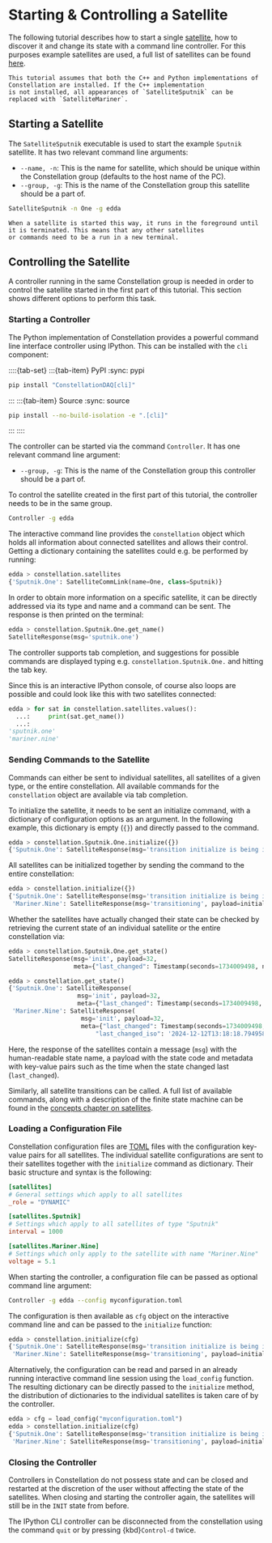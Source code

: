 # Starting & Controlling a Satellite

The following tutorial describes how to start a single [satellite](../concepts/satellite.md), how to discover it and change
its state with a command line controller. For this purposes example satellites are used, a full list of satellites can be
found [here](../../satellites/index.md).

```{hint}
This tutorial assumes that both the C++ and Python implementations of Constellation are installed. If the C++ implementation
is not installed, all appearances of `SatelliteSputnik` can be replaced with `SatelliteMariner`.
```

## Starting a Satellite

The `SatelliteSputnik` executable is used to start the example `Sputnik` satellite. It has two relevant command line
arguments:

- `--name, -n`: This is the name for satellite, which should be unique within the Constellation group (defaults to the host name of the PC).
- `--group, -g`: This is the name of the Constellation group this satellite should be a part of.

```sh
SatelliteSputnik -n One -g edda
```

```{note}
When a satellite is started this way, it runs in the foreground until it is terminated. This means that any other satellites
or commands need to be a run in a new terminal.
```

## Controlling the Satellite

A controller running in the same Constellation group is needed in order to control the satellite started in the first part
of this tutorial. This section shows different options to perform this task.

### Starting a Controller

The Python implementation of Constellation provides a powerful command line interface controller using IPython.
This can be installed with the `cli` component:

::::{tab-set}
:::{tab-item} PyPI
:sync: pypi

```sh
pip install "ConstellationDAQ[cli]"
```

:::
:::{tab-item} Source
:sync: source

```sh
pip install --no-build-isolation -e ".[cli]"
```

:::
::::

The controller can be started via the command `Controller`. It has one relevant command line argument:

- `--group, -g`: This is the name of the Constellation group this controller should be a part of.

To control the satellite created in the first part of this tutorial, the controller needs to be in the same group.

```sh
Controller -g edda
```

The interactive command line provides the `constellation` object which holds all information about connected satellites and
allows their control. Getting a dictionary containing the satellites could e.g. be performed by running:

```python
edda > constellation.satellites
{'Sputnik.One': SatelliteCommLink(name=One, class=Sputnik)}
```

In order to obtain more information on a specific satellite, it can be directly addressed via its type and name
and a command can be sent. The response is then printed on the terminal:

```python
edda > constellation.Sputnik.One.get_name()
SatelliteResponse(msg='sputnik.one')
```

The controller supports tab completion, and suggestions for possible commands are displayed typing e.g.
`constellation.Sputnik.One.` and hitting the tab key.

Since this is an interactive IPython console, of course also loops are possible and could look like this with two satellites
connected:

```python
edda > for sat in constellation.satellites.values():
  ...:     print(sat.get_name())
  ...:
'sputnik.one'
'mariner.nine'
```

### Sending Commands to the Satellite

Commands can either be sent to individual satellites, all satellites of a given type, or the entire constellation.
All available commands for the `constellation` object are available via tab completion.

To initialize the satellite, it needs to be sent an initialize command, with a dictionary of configuration options as an argument.
In the following example, this dictionary is empty (`{}`) and directly passed to the command.

```python
edda > constellation.Sputnik.One.initialize({})
{'Sputnik.One': SatelliteResponse(msg='transition initialize is being initiated')}
```

All satellites can be initialized together by sending the command to the entire constellation:

```python
edda > constellation.initialize({})
{'Sputnik.One': SatelliteResponse(msg='transition initialize is being initiated'),
 'Mariner.Nine': SatelliteResponse(msg='transitioning', payload=initialize)}
```

Whether the satellites have actually changed their state can be checked by retrieving the current state of an individual
satellite or the entire constellation via:

```python
edda > constellation.Sputnik.One.get_state()
SatelliteResponse(msg='init', payload=32,
                  meta={"last_changed": Timestamp(seconds=1734009498, nanoseconds=796949911)})
```

```python
edda > constellation.get_state()
{'Sputnik.One': SatelliteResponse(
                   msg='init', payload=32,
                   meta={"last_changed": Timestamp(seconds=1734009498, nanoseconds=796949911)}),
 'Mariner.Nine': SatelliteResponse(
                    msg='init', payload=32,
                    meta={"last_changed": Timestamp(seconds=1734009498, nanoseconds=794958000),
                        "last_changed_iso": '2024-12-12T13:18:18.794958+00:00'})}
```

Here, the response of the satellites contain a message (`msg`) with the human-readable state name, a payload with the state
code and metadata with key-value pairs such as the time when the state changed last (`last_changed`).

Similarly, all satellite transitions can be called. A full list of available commands, along with a description of the finite
state machine can be found in the [concepts chapter on satellites](../concepts/satellite.md).

### Loading a Configuration File

Constellation configuration files are [TOML](https://toml.io/) files with the configuration key-value pairs for all
satellites. The individual satellite configurations are sent to their satellites together with the `initialize` command as
dictionary. Their basic structure and syntax is the following:

```toml
[satellites]
# General settings which apply to all satellites
_role = "DYNAMIC"

[satellites.Sputnik]
# Settings which apply to all satellites of type "Sputnik"
interval = 1000

[satellites.Mariner.Nine]
# Settings which only apply to the satellite with name "Mariner.Nine"
voltage = 5.1
```

When starting the controller, a configuration file can be passed as optional command line argument:

```sh
Controller -g edda --config myconfiguration.toml
```

The configuration is then available as `cfg` object on the interactive command line and can be passed to the `initialize`
function:

```python
edda > constellation.initialize(cfg)
{'Sputnik.One': SatelliteResponse(msg='transition initialize is being initiated'),
 'Mariner.Nine': SatelliteResponse(msg='transitioning', payload=initialize)}
```

Alternatively, the configuration can be read and parsed in an already running interactive command line session using the
`load_config` function. The resulting dictionary can be directly passed to the `initialize` method, the distribution of
dictionaries to the individual satellites is taken care of by the controller.

```python
edda > cfg = load_config("myconfiguration.toml")
edda > constellation.initialize(cfg)
{'Sputnik.One': SatelliteResponse(msg='transition initialize is being initiated'),
 'Mariner.Nine': SatelliteResponse(msg='transitioning', payload=initialize)}
```

### Closing the Controller

Controllers in Constellation do not possess state and can be closed and restarted at the discretion of the user without
affecting the state of the satellites. When closing and starting the controller again, the satellites will still be in the
`INIT` state from before.

The IPython CLI controller can be disconnected from the constellation using the command `quit` or by pressing {kbd}`Control-d` twice.
